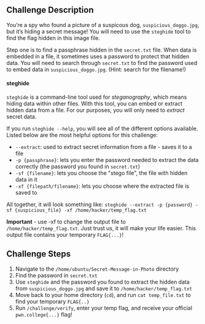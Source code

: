 ## Challenge Description
You’re a spy who found a picture of a suspicous dog, `suspicious_doggo.jpg`, but it’s hiding a secret message! 
You will need to use the `steghide` tool to find the flag hidden in this image file.

Step one is to find a passphrase hidden in the `secret.txt` file. 
When data is embedded in a file, it sometimes uses a password to protect that hidden data. 
You will need to search through `secret.txt` to find the password used to embed data in `suspicious_doggo.jpg`.
(Hint: search for the filename!)

#### steghide
`steghide` is a command-line tool used for _steganography_, which means hiding data within other files.
With this tool, you can embed or extract hidden data from a file. For our purposes, you will only need to _extract_ secret data.

If you run `steghide --help`, you will see all of the different options available. 
Listed below are the most helpful options for this challenge:
- `--extract`: used to extract secret information from a file - saves it to a file
- `-p {passphrase}`: lets you enter the password needed to extract the data correctly (the password you found in `secret.txt`)
- `-sf {filename}`: lets you choose the "stego file", the file with hidden data in it
- `-xf {filepath/filename}`: lets you choose where the extracted file is saved to

All together, it will look something like: `steghide --extract -p {password} -sf {suspicious_file} -xf /home/hacker/temp_flag.txt`

**Important** - use -xf to change the output file to `/home/hacker/temp_flag.txt`. Just trust us, it will make your life easier.
This output file contains your temporary `FLAG{...}`!

## Challenge Steps
1. Navigate to the `/home/ubuntu/Secret-Message-in-Photo` directory
2. Find the password in `secret.txt`
3. Use `steghide` and the password you found to extract the hidden data from `suspicious_doggo.jpg` and save it to `/home/hacker/temp_flag.txt`
4. Move back to your home directory (`cd`), and run `cat temp_file.txt` to find your temporary `FLAG{..}`
5. Run `/challenge/verify`, enter your temp flag, and receive your official `pwn.college{...}` flag!
